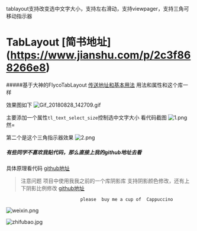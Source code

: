 tablayout支持改变选中文字大小，支持左右滑动，支持viewpager，支持三角可移动指示器

# TabLayout  [简书地址] (https://www.jianshu.com/p/2c3f868266e8)
#####基于大神的FlycoTabLayout
[传送地址和基本用法](https://github.com/H07000223/FlycoTabLayout)
用法和属性和这个库一样



效果图如下
![Gif_20180828_142709.gif](https://upload-images.jianshu.io/upload_images/12262980-749e3734bfe43984.gif?imageMogr2/auto-orient/strip)


主要添加一个属性`tl_text_select_size`控制选中文字大小
看代码截图
![1.png](https://upload-images.jianshu.io/upload_images/12262980-433addc3ad800a65.png?imageMogr2/auto-orient/strip%7CimageView2/2/w/1240)
然=


第二个是这个三角指示器效果
![2.png](https://upload-images.jianshu.io/upload_images/12262980-98b9957d57cc13d9.png?imageMogr2/auto-orient/strip%7CimageView2/2/w/1240)


##### 有些同学不喜欢我贴代码，那么直接上我的github地址去看

具体原理看代码 
[github地址](https://github.com/bigmanLau/Tablayout)

>注意问题
>项目中使用我我之前的一个库阴影库 支持阴影颜色修改，还有上下阴影比例修改 [github地址](https://github.com/bigmanLau/CardviewFix)

                                please  buy me a cup of  Cappuccino
![weixin.png](https://upload-images.jianshu.io/upload_images/12262980-bf63eba14451d236.png?imageMogr2/auto-orient/strip%7CimageView2/2/w/1240)

![zhifubao.jpg](https://upload-images.jianshu.io/upload_images/12262980-41391bb7afb9c1b5.jpg?imageMogr2/auto-orient/strip%7CimageView2/2/w/1240)



